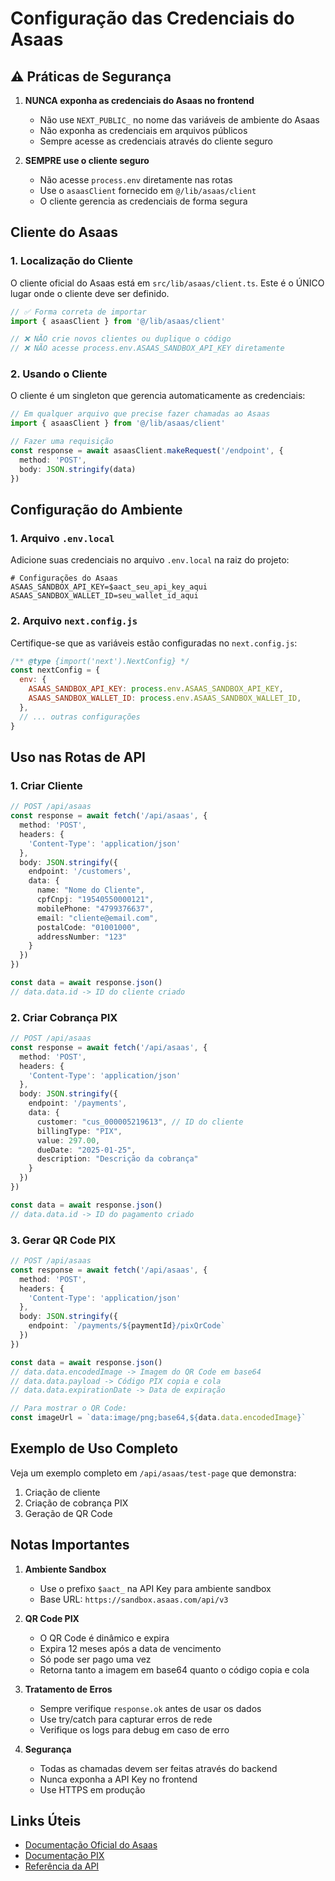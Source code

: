 # Configuração das Credenciais do Asaas

## ⚠️ Práticas de Segurança

1. **NUNCA exponha as credenciais do Asaas no frontend**
   - Não use `NEXT_PUBLIC_` no nome das variáveis de ambiente do Asaas
   - Não exponha as credenciais em arquivos públicos
   - Sempre acesse as credenciais através do cliente seguro

2. **SEMPRE use o cliente seguro**
   - Não acesse `process.env` diretamente nas rotas
   - Use o `asaasClient` fornecido em `@/lib/asaas/client`
   - O cliente gerencia as credenciais de forma segura

## Cliente do Asaas

### 1. Localização do Cliente

O cliente oficial do Asaas está em `src/lib/asaas/client.ts`. Este é o ÚNICO lugar onde o cliente deve ser definido.

```typescript
// ✅ Forma correta de importar
import { asaasClient } from '@/lib/asaas/client'

// ❌ NÃO crie novos clientes ou duplique o código
// ❌ NÃO acesse process.env.ASAAS_SANDBOX_API_KEY diretamente
```

### 2. Usando o Cliente

O cliente é um singleton que gerencia automaticamente as credenciais:

```typescript
// Em qualquer arquivo que precise fazer chamadas ao Asaas
import { asaasClient } from '@/lib/asaas/client'

// Fazer uma requisição
const response = await asaasClient.makeRequest('/endpoint', {
  method: 'POST',
  body: JSON.stringify(data)
})
```

## Configuração do Ambiente

### 1. Arquivo `.env.local`

Adicione suas credenciais no arquivo `.env.local` na raiz do projeto:

```env
# Configurações do Asaas
ASAAS_SANDBOX_API_KEY=$aact_seu_api_key_aqui
ASAAS_SANDBOX_WALLET_ID=seu_wallet_id_aqui
```

### 2. Arquivo `next.config.js`

Certifique-se que as variáveis estão configuradas no `next.config.js`:

```js
/** @type {import('next').NextConfig} */
const nextConfig = {
  env: {
    ASAAS_SANDBOX_API_KEY: process.env.ASAAS_SANDBOX_API_KEY,
    ASAAS_SANDBOX_WALLET_ID: process.env.ASAAS_SANDBOX_WALLET_ID,
  },
  // ... outras configurações
}
```

## Uso nas Rotas de API

### 1. Criar Cliente

```typescript
// POST /api/asaas
const response = await fetch('/api/asaas', {
  method: 'POST',
  headers: {
    'Content-Type': 'application/json'
  },
  body: JSON.stringify({
    endpoint: '/customers',
    data: {
      name: "Nome do Cliente",
      cpfCnpj: "19540550000121",
      mobilePhone: "4799376637",
      email: "cliente@email.com",
      postalCode: "01001000",
      addressNumber: "123"
    }
  })
})

const data = await response.json()
// data.data.id -> ID do cliente criado
```

### 2. Criar Cobrança PIX

```typescript
// POST /api/asaas
const response = await fetch('/api/asaas', {
  method: 'POST',
  headers: {
    'Content-Type': 'application/json'
  },
  body: JSON.stringify({
    endpoint: '/payments',
    data: {
      customer: "cus_000005219613", // ID do cliente
      billingType: "PIX",
      value: 297.00,
      dueDate: "2025-01-25",
      description: "Descrição da cobrança"
    }
  })
})

const data = await response.json()
// data.data.id -> ID do pagamento criado
```

### 3. Gerar QR Code PIX

```typescript
// POST /api/asaas
const response = await fetch('/api/asaas', {
  method: 'POST',
  headers: {
    'Content-Type': 'application/json'
  },
  body: JSON.stringify({
    endpoint: `/payments/${paymentId}/pixQrCode`
  })
})

const data = await response.json()
// data.data.encodedImage -> Imagem do QR Code em base64
// data.data.payload -> Código PIX copia e cola
// data.data.expirationDate -> Data de expiração

// Para mostrar o QR Code:
const imageUrl = `data:image/png;base64,${data.data.encodedImage}`
```

## Exemplo de Uso Completo

Veja um exemplo completo em `/api/asaas/test-page` que demonstra:
1. Criação de cliente
2. Criação de cobrança PIX
3. Geração de QR Code

## Notas Importantes

1. **Ambiente Sandbox**
   - Use o prefixo `$aact_` na API Key para ambiente sandbox
   - Base URL: `https://sandbox.asaas.com/api/v3`

2. **QR Code PIX**
   - O QR Code é dinâmico e expira
   - Expira 12 meses após a data de vencimento
   - Só pode ser pago uma vez
   - Retorna tanto a imagem em base64 quanto o código copia e cola

3. **Tratamento de Erros**
   - Sempre verifique `response.ok` antes de usar os dados
   - Use try/catch para capturar erros de rede
   - Verifique os logs para debug em caso de erro

4. **Segurança**
   - Todas as chamadas devem ser feitas através do backend
   - Nunca exponha a API Key no frontend
   - Use HTTPS em produção

## Links Úteis

- [Documentação Oficial do Asaas](https://docs.asaas.com/)
- [Documentação PIX](https://docs.asaas.com/docs/pix-overview)
- [Referência da API](https://docs.asaas.com/reference/api-introduction)
